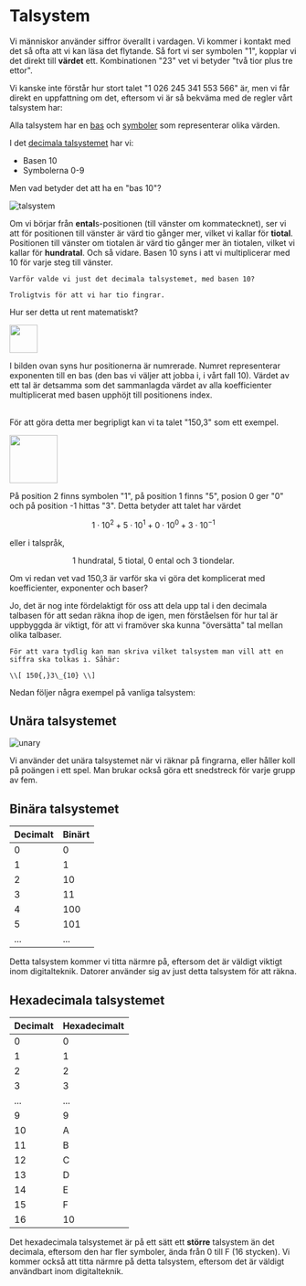 # Talsystem

Vi människor använder siffror överallt i vardagen. Vi kommer i kontakt med det så ofta att vi kan läsa det flytande. Så fort vi ser symbolen "1", kopplar vi det direkt till **värdet** ett. Kombinationen "23" vet vi betyder "två tior plus tre ettor".

Vi kanske inte förstår hur stort talet "1 026 245 341 553 566" är, men vi får direkt en uppfattning om det, eftersom vi är så bekväma med de regler vårt talsystem har:

Alla talsystem har en <u>bas</u> och <u>symboler</u> som representerar olika värden. 

I det <u>decimala talsystemet</u> har vi:
- Basen 10
- Symbolerna 0-9

Men vad betyder det att ha en "bas 10"?

![talsystem](/media/decimala_talsystemet_495x215.png)

Om vi börjar från **ental**s-positionen (till vänster om kommatecknet), ser vi att för positionen till vänster är värd tio gånger mer, vilket vi kallar för **tiotal**. Positionen till vänster om tiotalen är värd tio gånger mer än tiotalen, vilket vi kallar för **hundratal**. Och så vidare. Basen 10 syns i att vi multiplicerar med 10 för varje steg till vänster.

```admonish question title="Fråga"
Varför valde vi just det decimala talsystemet, med basen 10?

Troligtvis för att vi har tio fingrar.
```

Hur ser detta ut rent matematiskt?

<img src="/media/talsys-mall.svg" style="height: 3.5em;"></img>

I bilden ovan syns hur positionerna är numrerade. Numret representerar exponenten till en bas (den bas vi väljer att jobba i, i vårt fall 10). Värdet av ett tal är detsamma som det sammanlagda värdet av alla koefficienter multiplicerat med basen upphöjt till positionens index. 

<br>
För att göra detta mer begripligt kan vi ta talet "150,3" som ett exempel. 

<img src="/media/talsys-ex1.svg" style="height: 6em;"></img>

På position 2 finns symbolen "1", på position 1 finns "5", posion 0 ger "0" och på position -1 hittas "3". Detta betyder att talet har värdet 

$$1\cdot10^2 + 5\cdot10^1 + 0\cdot10^0 + 3\cdot10^{-1}$$

eller i talspråk, 

<center>1 hundratal, 5 tiotal, 0 ental och 3 tiondelar.</center>

Om vi redan vet vad 150,3 är varför ska vi göra det komplicerat med koefficienter, exponenter och baser?

Jo, det är nog inte fördelaktigt för oss att dela upp tal i den decimala talbasen för att sedan räkna ihop de igen, men förståelsen för hur tal är uppbyggda är viktigt, för att vi framöver ska kunna "översätta" tal mellan olika talbaser. 

```admonish info title="Info"
För att vara tydlig kan man skriva vilket talsystem man vill att en siffra ska tolkas i. Såhär:

\\[ 150{,}3\_{10} \\]

```

Nedan följer några exempel på vanliga talsystem:

## Unära talsystemet

![unary](/media/unary.gif)

Vi använder det unära talsystemet när vi räknar på fingrarna, eller håller koll på poängen i ett spel. Man brukar också göra ett snedstreck för varje grupp av fem.

## Binära talsystemet

| Decimalt | Binärt |
|----------|--------|
| 0        | 0      |
| 1        | 1      |
| 2        | 10     |
| 3        | 11     |
| 4        | 100    |
| 5        | 101    |
| ...      | ...    |

Detta talsystem kommer vi titta närmre på, eftersom det är väldigt viktigt inom digitalteknik. Datorer använder sig av just detta talsystem för att räkna.

## Hexadecimala talsystemet
| Decimalt | Hexadecimalt |
|----------|--------------|
| 0        | 0            |
| 1        | 1            |
| 2        | 2            |
| 3        | 3            |
| ...      | ...          |
| 9        | 9            |
| 10       | A            |
| 11       | B            |
| 12       | C            |
| 13       | D            |
| 14       | E            |
| 15       | F            |
| 16       | 10           |

Det hexadecimala talsystemet är på ett sätt ett **större** talsystem än det decimala, eftersom den har fler symboler, ända från 0 till F (16 stycken). Vi kommer också att titta närmre på detta talsystem, eftersom det är väldigt användbart inom digitalteknik.
